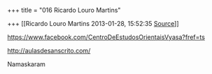 +++
title = "016 Ricardo Louro Martins"

+++
[[Ricardo Louro Martins	2013-01-28, 15:52:35 [Source](https://groups.google.com/g/samskrita/c/gwzVlzUpaz4)]]



<https://www.facebook.com/CentroDeEstudosOrientaisVyasa?fref=ts>

  

<http://aulasdesanscrito.com/>

  

Namaskaram


